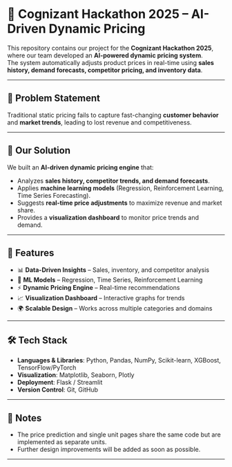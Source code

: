 # 🚀 Cognizant Hackathon 2025 – AI-Driven Dynamic Pricing

This repository contains our project for the **Cognizant Hackathon 2025**, where our team developed an **AI-powered dynamic pricing system**.  
The system automatically adjusts product prices in real-time using **sales history, demand forecasts, competitor pricing, and inventory data**.

---

## 📌 Problem Statement
Traditional static pricing fails to capture fast-changing **customer behavior** and **market trends**, leading to lost revenue and competitiveness.

---

## 🎯 Our Solution
We built an **AI-driven dynamic pricing engine** that:
- Analyzes **sales history, competitor trends, and demand forecasts**.
- Applies **machine learning models** (Regression, Reinforcement Learning, Time Series Forecasting).
- Suggests **real-time price adjustments** to maximize revenue and market share.
- Provides a **visualization dashboard** to monitor price trends and demand.

---

## 🔑 Features
- 📊 **Data-Driven Insights** – Sales, inventory, and competitor analysis  
- 🤖 **ML Models** – Regression, Time Series, Reinforcement Learning  
- ⚡ **Dynamic Pricing Engine** – Real-time recommendations  
- 📈 **Visualization Dashboard** – Interactive graphs for trends  
- 🌍 **Scalable Design** – Works across multiple categories and domains  

---

## 🛠️ Tech Stack
- **Languages & Libraries**: Python, Pandas, NumPy, Scikit-learn, XGBoost, TensorFlow/PyTorch
- **Visualization**: Matplotlib, Seaborn, Plotly
- **Deployment**: Flask / Streamlit
- **Version Control**: Git, GitHub

---

## 📝 Notes
- The price prediction and single unit pages share the same code but are implemented as separate units.
- Further design improvements will be added as soon as possible.

---
